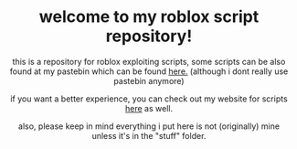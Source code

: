 <h1 align="center">welcome to my roblox script repository!</h1>

<p align="center">this is a repository for roblox exploiting scripts, some scripts can be also found at my pastebin which can be found <a href="https://pastebin.com/u/nebunet">here.</a> (although i dont really use pastebin anymore)</p>
<p align="center">if you want a better experience, you can check out my website for scripts <a href="https://scripts.nebulabebula.tk">here</a> as well.</p>
<p align="center">also, please keep in mind everything i put here is not (originally) mine unless it's in the "stuff" folder.</p>
